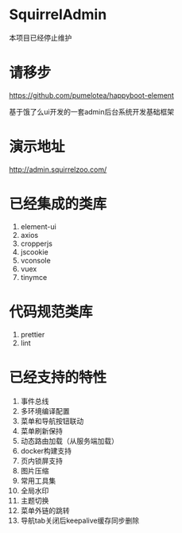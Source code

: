 # SquirrelAdmin
本项目已经停止维护

# 请移步
https://github.com/pumelotea/happyboot-element

基于饿了么ui开发的一套admin后台系统开发基础框架

# 演示地址
http://admin.squirrelzoo.com/

# 已经集成的类库
1. element-ui
2. axios
4. cropperjs
5. jscookie
6. vconsole
7. vuex
8. tinymce

# 代码规范类库
1. prettier
2. lint

# 已经支持的特性
1. 事件总线
2. 多环境编译配置
3. 菜单和导航按钮联动
4. 菜单刷新保持
5. 动态路由加载（从服务端加载）
6. docker构建支持
7. 页内锁屏支持
8. 图片压缩
9. 常用工具集
10. 全局水印
11. 主题切换
12. 菜单外链的跳转
13. 导航tab关闭后keepalive缓存同步删除


